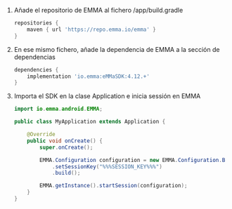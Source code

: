 1. Añade el repositorio de EMMA al fichero /app/build.gradle

   ```groovy
   repositories {
       maven { url 'https://repo.emma.io/emma' }
   }
   ```

2. En ese mismo fichero, añade la dependencia de EMMA a la sección de dependencias

   ```groovy
   dependencies {
       implementation 'io.emma:eMMaSDK:4.12.+'
   }
   ```

3. Importa el SDK en la clase Application e inicia sessión en EMMA

    ```java
    import io.emma.android.EMMA;

    public class MyApplication extends Application {

        @Override
        public void onCreate() {
            super.onCreate();

            EMMA.Configuration configuration = new EMMA.Configuration.Builder(this)
                .setSessionKey("%%%SESSION_KEY%%%")
                .build();

            EMMA.getInstance().startSession(configuration);
        }
    }
    ```
